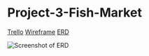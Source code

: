 # Project-3-Fish-Market

[Trello](https://trello.com/invite/b/kVV5E1ce/ATTI1eefc1d1136b770feb1b1a3d3227b70e61A966AE/project-3)
[Wireframe](https://whimsical.com/project-GTr3nkU9Dv1M5sSWSmhciU)
[ERD](https://lucid.app/lucidchart/02d3b0d3-c3a3-46dd-a0d4-387e8d1862cc/edit?viewport_loc=120%2C39%2C969%2C368%2C0_0&invitationId=inv_45e533d9-00df-4347-bc50-9a96e4d41b4c)

![Screenshot of ERD](https://user-images.githubusercontent.com/23284014/232097665-27dbcb53-7c2f-4b63-ad17-19083aba605a.png)
